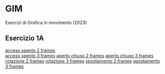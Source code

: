 # GIM
Esercizi di Grafica in movimento (2023) 

## Esercizio 1A

[acceso spento 2 frames](Esercizio_1A/template/acceso_spento_2.html)<br>
[acceso spento 3 frames](Esercizio_1A/template/acceso_spento_3.html)
[aperto chiuso 2 frames](Esercizio_1A/template/aperto_chiuso_2.html)
[aperto chiuso 3 frames](Esercizio_1A/template/aperto_chiuso_3.html)
[rotazione 2 frames](Esercizio_1A/template/rotazione_2.html)
[rotazione 3 frames](Esercizio_1A/template/rotazione_3.html)
[spostamento 2 frames](Esercizio_1A/template/spostamento_2.html)
[spostamento 3 frames](Esercizio_1A/template/spostamento_3.html)

